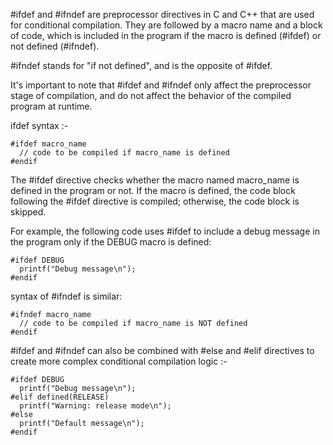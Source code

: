 

#ifdef and #ifndef are preprocessor directives in C and C++ that are used for conditional compilation. They are followed by a macro name and a block of code, which is included in the program if the macro is defined (#ifdef) or not defined (#ifndef).

#ifndef stands for "if not defined", and is the opposite of #ifdef.

It's important to note that #ifdef and #ifndef only affect the preprocessor stage of compilation, and do not affect the behavior of the compiled program at runtime.

ifdef syntax :-

```
#ifdef macro_name
  // code to be compiled if macro_name is defined
#endif
```

The #ifdef directive checks whether the macro named macro_name is defined in the program or not. If the macro is defined, the code block following the #ifdef directive is compiled; otherwise, the code block is skipped.

For example, the following code uses #ifdef to include a debug message in the program only if the DEBUG macro is defined:

```
#ifdef DEBUG
  printf("Debug message\n");
#endif
```


syntax of #ifndef is similar:

```
#ifndef macro_name
  // code to be compiled if macro_name is NOT defined
#endif

```


#ifdef and #ifndef can also be combined with #else and #elif directives to create more complex conditional compilation logic :-

```
#ifdef DEBUG
  printf("Debug message\n");
#elif defined(RELEASE)
  printf("Warning: release mode\n");
#else
  printf("Default message\n");
#endif
```